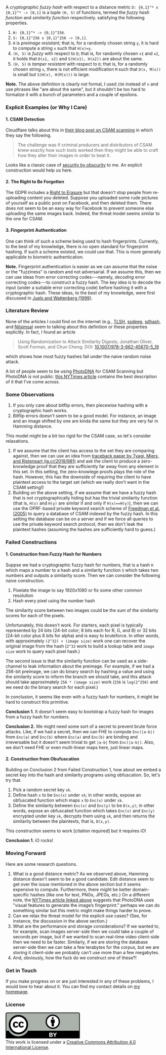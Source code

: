 A *cryptographic fuzzy hash* with respect to a distance metric `D: {0,1}^* x
{0,1}^* -> [0,1]` is a tuple `(H, S)` of functions, termed the *fuzzy hash
function* and *similarity function* respectively. satisfying the following
properties.

1. `H: {0,1}^* -> {0,1}^256`.
2. `S: {0,1}^256 x {0,1}^256 -> [0,1]`.
3. `H` is *preimage resistant*; that is, for a randomly chosen string `y`, it
   is hard to compute a string `x` such that `H(x)=y`.
4. `(H, S)` is *fuzzy* with respect to `D`; that is, for randomly chosen `x1`
   and `x2`, it holds that `D(x1, x2)` and `S(H(x1), H(x2))` are about the
   same.
5. `(H, S)` is *tamper resistant* with respect to `D`; that is, for a randomly
   chosen string `x`, there is not efficient modification `M` such that `D(x,
   M(x))` is small but `S(H(x), H(M(x)))` is large.

**Note.** The above definition is clearly not formal, I used `256` instead of
`n` and use phrases like "are about the same", but it shouldn't be too hard to
formalize it with a bunch of parameters and a couple of epsilons.

### Explicit Examples (or Why I Care)

#### 1. CSAM Detection

Cloudflare talks about this in [their blog post on CSAM
scanning](https://blog.cloudflare.com/the-csam-scanning-tool/amp/) in which they
say the following.

> The challenge was if criminal producers and distributors of CSAM knew exactly
> how such tools worked then they might be able to craft how they alter their
> images in order to beat it.

Looks like a classic case of [security by
obscurity](https://en.wikipedia.org/wiki/Security_through_obscurity) to me. An
explicit construction would help us here.

#### 2. The Right to Be Forgotten

The GDPR includes a [Right to Erasure](https://gdpr-info.eu/art-17-gdpr/) but
that doesn't stop people from re-uploading content you deleted. Suppose you
uploaded some rude pictures of yourself as a public post on Facebook, and then
deleted them. There does not seem to be an easy way for Facebook to prevent
someone else uploading the same images back. Indeed, the threat model seems
similar to the one for CSAM.

#### 3. Fingerprint Authentication

One can think of such a scheme being used to hash fingerprints. Currently, to
the best of my knowledge, there is no open standard for fingerprint hashing. If
such a scheme existed, we could use that. This is more generally applicable to
biometric authentication.

**Note.** Fingerprint authentication is easier as we can assume that the noise
or the "fuzziness" is random and not adversarial. If we assume this, then we
can use ideas from error correcting codes---namely, *decoding* error correcting
codes---to construct a fuzzy hash. The key idea is to decode the input (under a
suitable error correcting code) before hashing it with a cryptographic hash.
These ideas, to the best of my knowledge, were first discussed in [Juels and
Wattenberg (1999)](https://dl.acm.org/doi/10.1145/319709.319714).

### Literature Review

None of the articles I could find on the internet (e.g.,
[TLSH](https://github.com/trendmicro/tlsh),
[ssdeep](https://ssdeep-project.github.io/ssdeep/index.html),
[sdhash](https://github.com/sdhash/sdhash), and
[Nilsimsa](https://en.wikipedia.org/wiki/Nilsimsa_Hash)) seem to talking about
this definition or these properties explicitly. In fact, I found an article

> Using Randomization to Attack Similarity Digests; Jonathan Oliver, Scott
> Forman, and Chun Cheng; DOI:
> [10.1007/978-3-662-45670-5_19](https://doi.org/10.1007/978-3-662-45670-5_19)

which shows how most fuzzy hashes fail under the naive random noise attack.

A lot of people seem to be using
[PhotoDNA](https://en.wikipedia.org/wiki/PhotoDNA) for CSAM Scanning but
PhotoDNA is not public: [this NYTimes
article](https://www.nytimes.com/interactive/2019/11/09/us/internet-child-sex-abuse.html)
contains the best description of it that I've come across.

### Some Observations

1. If you only care about bitflip errors, then piecewise hashing with a
   cryptographic hash works.
2. Bitflip errors doesn't seem to be a good model. For instance, an image and an
   image shifted by one are kinda the same but they are very far in Hamming
   distance.

This model might be a bit too rigid for the CSAM case, so let's consider
relaxations.

1. If we assume that the client has access to the set they are comparing
   against, then we can use an idea from [traceback paper by Tyagi, Miers, and
   Ristenpart (ia.cr/2019/981)](https://ia.cr/2019/981) and ask the client to
   produce a zero-knowledge proof that they are sufficiently far away from any
   element in this set. In this setting, the zero-knowlege proofs plays the role
   of the hash. However, this has the downside of requiring the client to have
   plaintext access to the target set (which we really don't want in the CSAM
   setting!)
2. Building on the above setting, if we assume that we have a fuzzy hash that is
   not cryptographically hiding but has the trivial similarity function (that
   is, `H(x)` and `H(y)` are similar if and only if `H(x)==H(y)`), then we can
   use the OPRF-based private keyword search scheme of [Freedman et al.
   (2005)](https://www.iacr.org/archive/tcc2005/3378_304/3378_304.pdf) to query
   a database of CSAM indexed by the fuzzy hash. In this setting the database
   can be on a server and if we force all queries to use the private keyword
   search protocol, then we don't leak the plaintext hashes (assuming the hashes
   are sufficiently hard to guess.)

### Failed Constructions

#### 1. Construction from Fuzzy Hash for Numbers

Suppse we had a cryptographic fuzzy hash for numbers, that is a hash `H` which
maps a number to a hash and a similarity function `S` which takes two numbers
and outputs a similarity score. Then we can consider the following naive
construction.

1. Pixelate the image to say 1920x1080 or fix some other common resolution
2. Hash every pixel using the number hash

The similarity score between two images could be the sum of the similarity
scores for each of the pixels.

Unfortunately, this doesn't work. For starters, each pixel is typically
represented by 24 bits (24-bit color; 8 bits each for R, G, and B) or 32 bits
(24-bit color plus 8 bits for alpha) and is easy to bruteforce. In other words,
with approximately `(2^32) + (image size)` work one can recover the original
image from the hash (`2^32` work to build a lookup table and `image size` work
to query each pixel hash.)

The second issue is that the similarity function can be used as a side-channel
to leak information about the preimage. For example, if we had a 256-bit
preimage, we can do binary search by hashing a value and using the similarity
score to inform the branch we should take, and this attack should take
approximately `256 * (image size)` work (`256` is `log(2^256)` and we need do
the binary search for each pixel.)

In conclusion, it seems like even with a fuzzy hash for numbers, it might be
hard to construct this primitive.

**Conclusion 1.** It doesn't seem easy to bootstrap a fuzzy hash for images from
a fuzzy hash for numbers.

**Conclusion 2.** We might need some sort of a secret to prevent brute force
attacks. Like, if we had a secret, then we can FHE to compute `Enc(|a-b|)` from
`Enc(a)` and `Enc(b)` where `Enc(a)` and `Enc(b)` are binding and irreversable
but it doesn't seem trivial to get `|a-b|` from `Enc(|a-b|)`. Also, we don't
need FHE or even multi-linear maps here, just linear maps.

#### 2. Construction from Obufuscation

Building on Conclusion 2 from Failed Construction 1, how about we embed a secret
key into the hash and similarity programs using obfuscation. So, let's try that.

1. Pick a random secret key `sk`.
2. Define hash `x` to be `Enc(x)` under `sk`; in other words, expose an
   obfuscated function which maps `x` to `Enc(x)` under `sk`.
3. Define the similarity between `Enc(x)` and `Enc(y)` to be `D(x,y)`; in other
   words, expose an obfuscated function which takes `Enc(x)` and `Enc(y)`
   encrypted under key `sk`, decrypts them using `sk`, and then returns the
   similarity between the plaintexts, that is, `D(x,y)`.

This construction seems to work [citation required] but it requires iO!

**Conclusion 1.** iO rocks!

### Moving Forward

Here are some research questions.

1. What is a good distance metric? As we observed above, Hamming distance
   doesn't seem to be a good candidate. Edit distance seem to get over the issue
   mentioned in the above section but it seems expensive to compute.
   Furthermore, there might be better domain-specific hashes (like one for text,
   PNGs, JPEGs, etc.) On a different note, the [NYTimes article linked
   above](https://www.nytimes.com/interactive/2019/11/09/us/internet-child-sex-abuse.html)
   suggests that PhotoDNA uses "visual features to generate the image’s
   fingerprint." perhaps we can do something similar but this metric might make
   things harder to prove.
2. Can we relax the threat model for the explicit use cases? (See, for instance,
   the discussion in the above section.)
3. What are the performance and storage considerations? If we wanted to, for
   example, scan images server-side then we could take a couple of seconds per
   image, but if we wanted to scan real-time video client-side then we need to
   be faster. Similarly, if we are storing the database server-side then we can
   take a few terabytes for the corpus, but we are storing it client-side we
   probably can't use more than a few megabytes.
4. And, obviously, how the fuck do we construct one of these?!

### Get in Touch

If you make progress on or are just interested in any of these problems, I would
love to hear about it. You can find my contact details on [my
homepage](https://snkth.com).

### License

<a rel="license" href="http://creativecommons.org/licenses/by/4.0/"><img
alt="Creative Commons License" style="border-width:0"
src="assets/by.svg"/></a><br />This work is
licensed under a <a rel="license"
href="http://creativecommons.org/licenses/by/4.0/">Creative Commons Attribution
4.0 International License</a>.
